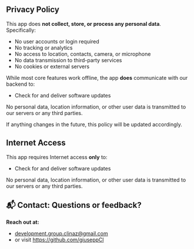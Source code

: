 ## Privacy Policy

This app does **not collect, store, or process any personal data**.  
Specifically:

- No user accounts or login required
- No tracking or analytics
- No access to location, contacts, camera, or microphone
- No data transmission to third-party services
- No cookies or external servers

While most core features work offline, the app **does** communicate with our backend to:
- Check for and deliver software updates

No personal data, location information, or other user data is transmitted to our servers or any third parties.

If anything changes in the future, this policy will be updated accordingly.

## Internet Access

This app requires Internet access **only** to:
- Check for and deliver software updates

No personal data, location information, or other user data is transmitted to our servers or any third parties.

## 📬 Contact: Questions or feedback?

**Reach out at:**
- development.group.clinaz@gmail.com
- or visit https://github.com/giuseppCl

